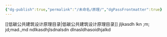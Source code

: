 ```yaml
---
{"dg-publish":true,"permalink":"/未命名/原理/","dgPassFrontmatter":true}
---
```

 
[[低碳公共建筑设计原理目录\|低碳公共建筑设计原理目录]]
jljkasdh lkn ;m; jd;mad.,md
ndlkasdhjlsdnalsdn
dlnasldhasoidhjalkd 